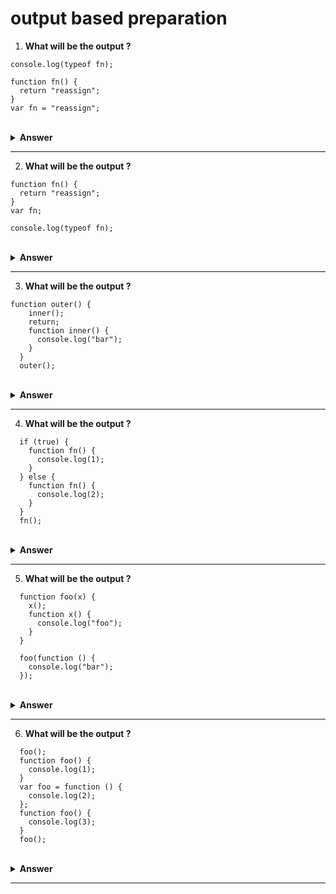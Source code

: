 <div align="left">
  <h1>output based preparation</h1>
</div>

1. **What will be the output ?**

```JS
console.log(typeof fn);

function fn() {
  return "reassign";
}
var fn = "reassign";

```

<br/>

<details>
<summary><b>Answer</b></summary>
<p>

#### Option: `function`

1. console.log(typeof fn);: This line is executed first. At this point, foo is hoisted as a variable, but it has not been assigned a value yet, so its type is undefined.

2. function fn() { return "reassign" }: The function declaration is hoisted to the top of its containing scope (in this case, the entire script or function). This means that the foo variable is now a function.

3. var fn = "reassign";: This line is executed last. It reassigns the variable fn with the string value "reassign" overwriting the previous function declaration.

So, when you call console.log(typeof fn); after the entire script has been executed, the output will be "function" because, at the time of the console.log statement, fn refers to the function declaration that was hoisted.

</p>
</details>

</li>

---

2. **What will be the output ?**

```JS
function fn() {
  return "reassign";
}
var fn;

console.log(typeof fn);
```

<br/>

<details>
<summary><b>Answer</b></summary>
<p>

#### Option: `function`

function fn() { return "reassign"; }: This is a function declaration, and it creates a function named fn. Function declarations are hoisted to the top of their containing scope.

var fn; This declares a variable foo. However, since there's already a function declaration named foo in the same scope, the variable declaration doesn't override the function declaration.

</p>
</details>

</li>

---

3. **What will be the output ?**

```JS
function outer() {
    inner();
    return;
    function inner() {
      console.log("bar");
    }
  }
  outer();
```

<br/>

<details>
<summary><b>Answer</b></summary>
<p>

#### Option: "bar"

This JavaScript code defines two functions: outer and inner. When you run outer(), it calls inner(), logs "bar" to the console, and exits the outer function. The return statement doesn't affect the output. The final result is that "bar" is printed to the console when the script is executed.


</p>
</details>

</li>

---
4. **What will be the output ?**

```JS
  if (true) {
    function fn() {
      console.log(1);
    }
  } else {
    function fn() {
      console.log(2);
    }
  }
  fn();
```

<br/>

<details>
<summary><b>Answer</b></summary>
<p>

#### Option: 1

In this code snippet, there's a conditional block, but due to function hoisting, both branches define a function named fn. Regardless of the condition, the function defined inside the if block is the one that gets hoisted and is accessible outside the block. Consequently, when fn() is called outside the conditional block, it prints "1" to the console. The condition itself (if true or false) doesn't affect the output.

</p>
</details>

</li>

---
5. **What will be the output ?**

```JS
  function foo(x) {
    x();
    function x() {
      console.log("foo");
    }
  }

  foo(function () {
    console.log("bar");
  });

```

<br/>

<details>
<summary><b>Answer</b></summary>
<p>

#### Option: foo


The code defines a function foo that takes a function x as a parameter. Inside foo, it immediately calls x(), and then declares a nested function x that logs "foo" to the console.

When foo is invoked with an anonymous function logging "bar," due to hoisting, the nested x inside foo is called first, logging "foo," and then the anonymous function is invoked, logging "bar."


</p>
</details>

</li>

---

6. **What will be the output ?**

```JS
  foo();
  function foo() {
    console.log(1);
  }
  var foo = function () {
    console.log(2);
  };
  function foo() {
    console.log(3);
  }
  foo();
```

<br/>

<details>
<summary><b>Answer</b></summary>
<p>

#### Option: 3


The given code will output:

Copy code
3
Here's the explanation:

Function declarations are hoisted to the top during the compilation phase. So, when the code is executed:

```JS
function foo() {
  console.log(1);
}
```
The first function declaration function foo() is hoisted to the top, and it logs 1 to the console.

Next, there is a variable declaration using var:

```JS
var foo = function () {
  console.log(2);
};
```
This declaration is also hoisted to the top, but it doesn't override the previous function declaration. At this point, foo still refers to the function declared in step 1.

Another function declaration follows:

```JS
function foo() {
  console.log(3);
}
```
Again, this function declaration is hoisted to the top. It overrides the previous function declaration and sets foo to the new function that logs 3 to the console.

When foo() is called:

```JS
foo();
```
It executes the latest function assigned to foo, which logs 3 to the console.


</p>
</details>

</li>

---
